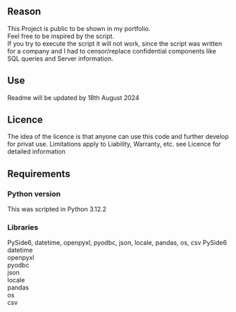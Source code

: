 ## Reason

This Project is public to be shown in my portfolio.  
Feel free to be inspired by the script.  
If you try to execute the script it will not work, since the script was written for a company and I had to censor/replace confidential components like SQL queries and Server information.  

## Use
  
Readme will be updated by 18th August 2024  


## Licence

The idea of the licence is that anyone can use this code and further develop for privat use.
Limitations apply to Liability, Warranty, etc.
see Licence for detailed information

## Requirements

### Python version

This was scripted in Python 3.12.2

### Libraries

PySide6, datetime, openpyxl, pyodbc, json, locale, pandas, os, csv
PySide6  
datetime  
openpyxl  
pyodbc  
json  
locale  
pandas  
os  
csv  
